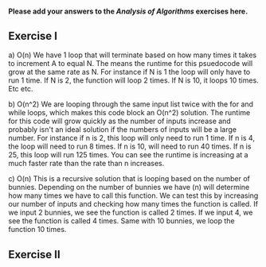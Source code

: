#### Please add your answers to the **_Analysis of Algorithms_** exercises here.

## Exercise I

a) O(n)
We have 1 loop that will terminate based on how many times it takes to increment A to equal N.
The means the runtime for this psuedocode will grow at the same rate as N. For instance if N is 1 the loop will only have to run 1 time. If N is 2, the function will loop 2 times. If N is 10, it loops 10 times. Etc etc.

b) O(n^2)
We are looping through the same input list twice with the for and while loops, which makes this code block an O(n^2) solution. The runtime for this code will grow quickly as the number of inputs increase and probably isn't an ideal solution if the numbers of inputs will be a large number. For instance if n is 2, this loop will only need to run 1 time. If n is 4, the loop will need to run 8 times. If n is 10, will need to run 40 times. If n is 25, this loop will run 125 times. You can see the runtime is increasing at a much faster rate than the rate than n increases.

c) O(n)
This is a recursive solution that is looping based on the number of bunnies. Depending on the number of bunnies we have (n) will determine how many times we have to call this function.
We can test this by increasing our number of inputs and checking how many times the function is called. If we input 2 bunnies, we see the function is called 2 times. If we input 4, we see the function is called 4 times. Same with 10 bunnies, we loop the function 10 times.

## Exercise II
